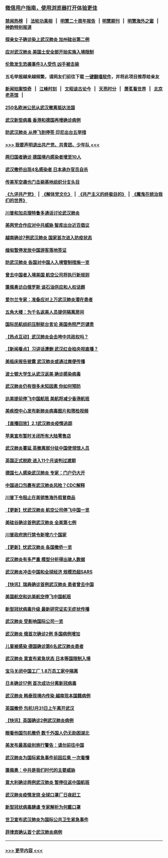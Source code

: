 ### [微信用户指南，使用浏览器打开体验更佳](https://github.com/gfw-breaker/banned-news1/blob/master/indexes/wechat-guide.md?t=0)
#### [禁闻热榜](热点新闻.md?t=0)  &nbsp;&nbsp;|&nbsp;&nbsp; [法轮功真相](https://github.com/gfw-breaker/truth/blob/master/README.md?t=0) &nbsp;&nbsp;|&nbsp;&nbsp; [明慧二十周年报告](https://github.com/gfw-breaker/mh-reports/blob/master/README.md?t=0) &nbsp;&nbsp;|&nbsp;&nbsp;[明慧期刊](https://github.com/gfw-breaker/mh-qikan) &nbsp;&nbsp;|&nbsp;&nbsp; [明慧海外之窗](https://github.com/gfw-breaker/mh-news/blob/master/README.md?t=0) &nbsp;&nbsp;|&nbsp;&nbsp; [神韵特别报道](https://github.com/gfw-breaker/mh-news/blob/master/shenyun.md?t=0)
#### [探亲女子确诊染上武汉肺炎 加州硅谷第二例](../pages/nsc418/n11839784.md?t=02030944) 
#### [应对武汉肺炎 美国土安全部开始实施入境限制](../pages/nsc418/n11839729.md?t=02030944) 
#### [伦敦发生恐袭事件3人受伤 凶手被击毙](../pages/nsc418/n11839442.md?t=02030944) 
#### 五毛举报越来越频繁，请网友们前往下载 [一键翻墙软件](https://github.com/gfw-breaker/ssr-accounts)，并将此项目推荐给亲友
#### [新闻拍案惊奇](https://github.com/gfw-breaker/banned-news1/blob/master/pages/link4.md) &nbsp;&nbsp;|&nbsp;&nbsp; [江峰时刻](https://github.com/gfw-breaker/banned-news1/blob/master/pages/link4.md) &nbsp;&nbsp;|&nbsp;&nbsp; [文昭谈古论今](https://github.com/gfw-breaker/banned-news1/blob/master/pages/link4.md) &nbsp;&nbsp;|&nbsp;&nbsp; [天亮时分](https://github.com/gfw-breaker/banned-news1/blob/master/pages/link4.md) &nbsp;&nbsp;|&nbsp;&nbsp; [萧茗看世界](https://github.com/gfw-breaker/banned-news1/blob/master/pages/link4.md) &nbsp;&nbsp;|&nbsp;&nbsp; [北京老茶馆](https://github.com/gfw-breaker/banned-news1/blob/master/pages/link4.md) &nbsp;&nbsp;|&nbsp;&nbsp; 
#### [250名欧洲公民从武汉撤离抵达法国](../pages/nsc418/n11839438.md?t=02030944) 
#### [武汉新型病毒 香港和德国再增确诊病例](../pages/nsc418/n11839381.md?t=02030944) 
#### [防武汉肺炎 从停飞到停签 印尼出台五举措](../pages/nsc418/n11839282.md?t=02030944) 
#### [>>> 我要声明退出共产党、共青团、少年队 <<<](https://github.com/begood0513/goodnews/blob/master/quit/letter.md) 
#### [两归国者确诊 德国境内感染者增至10人](../pages/nsc418/n11839164.md?t=02030944) 
#### [武汉撤侨出现4名感染者 日本承办官员自杀](../pages/nsc418/n11839044.md?t=02030944) 
#### [传美军空袭也门击毙基地组织分支头目](../pages/nsc418/n11839210.md?t=02030944) 
#### [《九评共产党》](https://github.com/begood0513/9ping.md/blob/master/README.md) &nbsp;|&nbsp; [《解体党文化》](../../../../jtdwh.md/blob/master/README.md)  &nbsp;|&nbsp; [《共产主义的终极目的》](../../../../gczydzjmd.md/blob/master/README.md) &nbsp;|&nbsp; [《魔鬼在统治我们的世界》](../../../../mgztzwmdsj.md/blob/master/README.md) 
#### [川普和加总理特鲁多通话讨论武汉肺炎](../pages/nsc418/n11839128.md?t=02030944) 
#### [美两党合作应对中共威胁 智库出台近百倡议](../pages/nsc418/n11838437.md?t=02030944) 
#### [越南确诊7例武汉肺炎 国家首次进入防疫状态](../pages/nsc418/n11838860.md?t=02030944) 
#### [缅甸暂停发放中国游客落地签证](../pages/nsc418/n11838730.md?t=02030944) 
#### [防武汉肺炎 各国对中国人入境管制措施一览](../pages/nsc418/n11838726.md?t=02030944) 
#### [曾去中国者入境美国 航空公司将执行新规则](../pages/nsc418/n11838375.md?t=02030944) 
#### [蓬佩奥访白俄罗斯 谈石油供应和人权话题](../pages/nsc418/n11838242.md?t=02030944) 
#### [爱尔兰专家：准备应对上万武汉肺炎潜在患者](../pages/nsc418/n11837978.md?t=02030944) 
#### [五角大楼：为千名返美人员提供隔离房间](../pages/nsc418/n11837831.md?t=02030944) 
#### [国际民航组织压制挺台言论 美国务院严厉谴责](../pages/nsc418/n11837791.md?t=02030944) 
#### [【热点互动】武汉肺炎会击垮中共政权吗？](../pages/nsc418/n11837779.md?t=02030944) 
#### [【新闻看点】习讲话遭删 武汉红会掐央视直播？](../pages/nsc418/n11837573.md?t=02030944) 
#### [美临床报告披露 武汉肺炎或通过粪便传播](../pages/nsc418/n11837626.md?t=02030944) 
#### [波士顿大学生从武汉返美 确诊感染病毒](../pages/nsc418/n11837580.md?t=02030944) 
#### [武汉肺炎仍有很多未知因素 你如何预防](../pages/nsc418/n11837666.md?t=02030944) 
#### [达美提前停飞中国航班 美航将减少香港航班](../pages/nsc418/n11837649.md?t=02030944) 
#### [美疾控中心发布新肺炎病毒图片和筛检视频](../pages/nsc418/n11837491.md?t=02030944) 
#### [【直播回放】2.1武汉肺炎疫情追踪](../pages/nsc418/n11837232.md?t=02030944) 
#### [苹果宣布暂时关闭所有大陆零售店](../pages/nsc418/n11837097.md?t=02030944) 
#### [武汉肺炎蔓延 英撤离部分驻中国使领馆人员](../pages/nsc418/n11837061.md?t=02030944) 
#### [英国正式脱欧 进入11个月谈判过渡期](../pages/nsc418/n11836911.md?t=02030944) 
#### [德国七人感染武汉肺炎 专家：门户仍大开](../pages/nsc418/n11836344.md?t=02030944) 
#### [中国进口包裹有武汉肺炎风险？CDC解释](../pages/nsc418/n11836321.md?t=02030944) 
#### [川普下令阻止在美销售海外假冒商品](../pages/nsc418/n11836261.md?t=02030944) 
#### [【更新】忧武汉肺炎 航空公司停飞中国一览](../pages/nsc418/n11835931.md?t=02030944) 
#### [美硅谷确诊首例武汉肺炎 全美第七例](../pages/nsc418/n11836093.md?t=02030944) 
#### [川普政府旅行禁令新增六个国家](../pages/nsc418/n11836083.md?t=02030944) 
#### [【更新】忧武汉肺炎 各国撤侨一览](../pages/nsc418/n11835673.md?t=02030944) 
#### [武汉肺炎有多严重 模型分析得出骇人数据](../pages/nsc418/n11835829.md?t=02030944) 
#### [武汉肺炎冲击中国和全球经济 规模恐超SARS](../pages/nsc418/n11835652.md?t=02030944) 
#### [【快讯】瑞典确诊首例武汉肺炎 患者曾去中国](../pages/nsc418/n11835675.md?t=02030944) 
#### [美国航空和达美航空停飞中国航班](../pages/nsc418/n11835567.md?t=02030944) 
#### [新型冠状病毒升级 最新研究证实无症状传播](../pages/nsc418/n11835589.md?t=02030944) 
#### [武汉肺炎 受影响国际公司一览](../pages/nsc418/n11835538.md?t=02030944) 
#### [武汉肺炎 俄首次确诊2例 多国病例增加](../pages/nsc418/n11835295.md?t=02030944) 
#### [儿童被感染 德国确诊第6名武汉肺炎患者](../pages/nsc418/n11835338.md?t=02030944) 
#### [武汉肺炎 意宣布紧急状态 日本等国限制入境](../pages/nsc418/n11835062.md?t=02030944) 
#### [宝马关闭中国工厂 1.8万员工家中隔离](../pages/nsc418/n11835128.md?t=02030944) 
#### [日本确诊17例 首次成功分离新冠病毒](../pages/nsc418/n11834975.md?t=02030944) 
#### [武汉肺炎 韩泰现境内传染 越南现本国籍病例](../pages/nsc418/n11834857.md?t=02030944) 
#### [英国撤侨 包机1月31日上午离开武汉](../pages/nsc418/n11834808.md?t=02030944) 
#### [【快讯】英国确诊2例武汉肺炎病例](../pages/nsc418/n11834824.md?t=02030944) 
#### [眼看他国包机撤侨 数千外国人仍无助困湖北](../pages/nsc418/n11834010.md?t=02030944) 
#### [美发布最高级别旅行警告：请勿前往中国](../pages/nsc418/n11834038.md?t=02030944) 
#### [武汉肺炎为国际紧急事件前因后果 一次看懂](../pages/nsc418/n11833893.md?t=02030944) 
#### [蓬佩奥：中共是我们时代的主要威胁](../pages/nsc418/n11833434.md?t=02030944) 
#### [意大利确诊两例武汉肺炎 暂停往返中国航班](../pages/nsc418/n11833483.md?t=02030944) 
#### [武汉肺炎疫情发烧 全球口罩厂日夜赶工](../pages/nsc418/n11833528.md?t=02030944) 
#### [新型冠状病毒肆虐 专家解析为何戴口罩](../pages/nsc418/n11833332.md?t=02030944) 
#### [世卫宣布武汉肺炎为国际公共卫生紧急事件](../pages/nsc418/n11833455.md?t=02030944) 
#### [菲律宾确认首个武汉肺炎病例](../pages/nsc418/n11833162.md?t=02030944) 

----
#### [ >>> 更早内容 <<< ](../indexes/nsc418-earlier.md)
